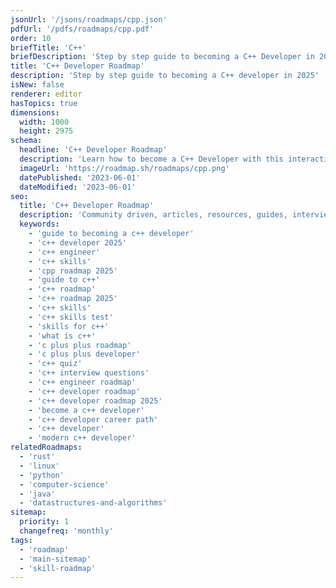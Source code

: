```yaml
---
jsonUrl: '/jsons/roadmaps/cpp.json'
pdfUrl: '/pdfs/roadmaps/cpp.pdf'
order: 10
briefTitle: 'C++'
briefDescription: 'Step by step guide to becoming a C++ Developer in 2025'
title: 'C++ Developer Roadmap'
description: 'Step by step guide to becoming a C++ developer in 2025'
isNew: false
renderer: editor
hasTopics: true
dimensions:
  width: 1000
  height: 2975
schema:
  headline: 'C++ Developer Roadmap'
  description: 'Learn how to become a C++ Developer with this interactive step by step guide in 2025. We also have resources and short descriptions attached to the roadmap items so you can get everything you want to learn in one place.'
  imageUrl: 'https://roadmap.sh/roadmaps/cpp.png'
  datePublished: '2023-06-01'
  dateModified: '2023-06-01'
seo:
  title: 'C++ Developer Roadmap'
  description: 'Community driven, articles, resources, guides, interview questions, quizzes for C++ development. Learn to become a modern C++ developer by following the steps, skills, resources and guides listed in this roadmap.'
  keywords:
    - 'guide to becoming a c++ developer'
    - 'c++ developer 2025'
    - 'c++ engineer'
    - 'c++ skills'
    - 'cpp roadmap 2025' 
    - 'guide to c++'
    - 'c++ roadmap'
    - 'c++ roadmap 2025'
    - 'c++ skills'
    - 'c++ skills test'
    - 'skills for c++'
    - 'what is c++'
    - 'c plus plus roadmap'
    - 'c plus plus developer'
    - 'c++ quiz'
    - 'c++ interview questions'
    - 'c++ engineer roadmap'
    - 'c++ developer roadmap'
    - 'c++ developer roadmap 2025'
    - 'become a c++ developer'
    - 'c++ developer career path'
    - 'c++ developer'
    - 'modern c++ developer'
relatedRoadmaps:
  - 'rust'
  - 'linux'
  - 'python'
  - 'computer-science'
  - 'java'
  - 'datastructures-and-algorithms'
sitemap:
  priority: 1
  changefreq: 'monthly'
tags:
  - 'roadmap'
  - 'main-sitemap'
  - 'skill-roadmap'
---
```

